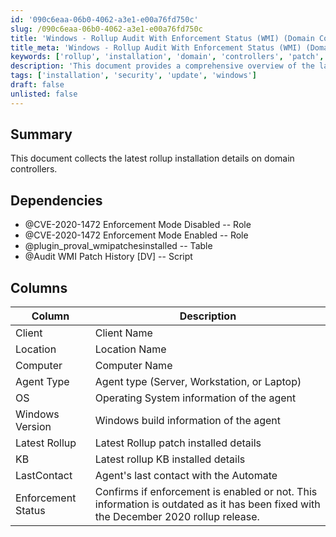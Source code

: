 ```yaml
---
id: '090c6eaa-06b0-4062-a3e1-e00a76fd750c'
slug: /090c6eaa-06b0-4062-a3e1-e00a76fd750c
title: 'Windows - Rollup Audit With Enforcement Status (WMI) (Domain Con'
title_meta: 'Windows - Rollup Audit With Enforcement Status (WMI) (Domain Con'
keywords: ['rollup', 'installation', 'domain', 'controllers', 'patch', 'audit']
description: 'This document provides a comprehensive overview of the latest rollup installation details on domain controllers, including dependencies, columns of data collected, and the significance of the information gathered.'
tags: ['installation', 'security', 'update', 'windows']
draft: false
unlisted: false
---
```


## Summary

This document collects the latest rollup installation details on domain controllers.

## Dependencies

- @CVE-2020-1472 Enforcement Mode Disabled -- Role
- @CVE-2020-1472 Enforcement Mode Enabled -- Role
- @plugin_proval_wmipatchesinstalled -- Table
- @Audit WMI Patch History [DV] -- Script

## Columns

| Column            | Description                                             |
|-------------------|---------------------------------------------------------|
| Client            | Client Name                                            |
| Location          | Location Name                                          |
| Computer          | Computer Name                                          |
| Agent Type        | Agent type (Server, Workstation, or Laptop)           |
| OS                | Operating System information of the agent              |
| Windows Version    | Windows build information of the agent                 |
| Latest Rollup     | Latest Rollup patch installed details                  |
| KB                | Latest rollup KB installed details                     |
| LastContact       | Agent's last contact with the Automate                 |
| Enforcement Status | Confirms if enforcement is enabled or not. This information is outdated as it has been fixed with the December 2020 rollup release. |

